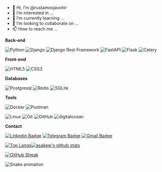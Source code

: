 - 👋 Hi, I’m @rustamovjavohir
- 👀 I’m interested in ...
- 🌱 I’m currently learning ...
- 💞️ I’m looking to collaborate on ...
- 📫 How to reach me ...

<!---
rustamovjavohir/rustamovjavohir is a ✨ special ✨ repository because its `README.md` (this file) appears on your GitHub profile.
You can click the Preview link to take a look at your changes.
--->

**Back-end**

![Python](https://img.shields.io/badge/-Python-black?style=flat-square&logo=Python)
![Django](https://img.shields.io/badge/-Django-0aad48?style=flat-square&logo=Django)
![Django Rest Framework](https://img.shields.io/badge/DRF-red?style=flat-square&logo=Django)
![FastAPI](https://img.shields.io/badge/-FastAPI-%2300C7B7?style=flat-square&logo=FastAPI)
![Flask](https://img.shields.io/badge/-Flask-%232c3e50?style=flat-square&logo=Flask)
![Celery](https://img.shields.io/badge/-Celery-%2300C7B7?style=flat-square&logo=Celery)

**Front-end**

![HTML5](https://img.shields.io/badge/-HTML5-%23E44D27?style=flat-square&logo=html5&logoColor=ffffff)
![CSS3](https://img.shields.io/badge/-CSS3-%231572B6?style=flat-square&logo=css3)

**Databases**

![Postgresql](https://img.shields.io/badge/-Postgresql-%232c3e50?style=flat-square&logo=Postgresql)
![Redis](https://img.shields.io/badge/-Redis-FCA121?style=flat-square&logo=Redis)
![SQLite](https://img.shields.io/badge/-Sqlite-%232c3e50?style=flat-square&logo=Sqlite)

**Tools**

![Docker](https://img.shields.io/badge/-Docker-46a2f1?style=flat-square&logo=docker&logoColor=white)
![Postman](https://img.shields.io/badge/Postman-FCA121?style=flat-square&logo=postman)

![Linux](https://img.shields.io/badge/Linux-black?style=flat-square&logo=linux)
![Git](https://img.shields.io/badge/-Git-black?style=flat-square&logo=git)
![GitHub](https://img.shields.io/badge/-GitHub-181717?style=flat-square&logo=github)
<img src="https://img.shields.io/badge/Digital_Ocean-0080FF?style=for-the-badge&logo=DigitalOcean&logoColor=white" alt="digitalocean" />


**Contact**

[![Linkedin Badge](https://img.shields.io/badge/-Linkedin-blue?style=flat-square&logo=Linkedin&logoColor=white&link=hhttps:/www.linkedin.com/in/javohir-rustamov-6912bb234/)](https://www.linkedin.com/in/javohir-rustamov-6912bb234/)
[![Telegram Badge](https://img.shields.io/badge/-Telegram-blue?style=flat-square&logo=Telegram&logoColor=white&link=https://t.me/RustamovJX)](https://t.me/RustamovJX)
[![Gmail Badge](https://img.shields.io/badge/-Gmail-c14438?style=flat-square&logo=Gmail&logoColor=white&link=mailto:xackercoder@gmail.com)](mailto:xackercoder@gmail.com)

[![Top Langs](https://github-readme-stats.vercel.app/api/top-langs/?username=rustamovjavohir&theme=github_dark&show_icons=true)](https://github.com/rustamovjavohir/)[![asakew's github stats](https://github-readme-stats.vercel.app/api?username=rustamovjavohir&theme=github_dark&show_icons=true)](https://github.com/rustamovjavohir/)

[![GitHub Streak](https://github-readme-streak-stats.herokuapp.com?user=rustamovjavohir&theme=tokyonight_duo&hide_border=true)](https://github.com/rustamovjavohir/)
<!-- https://github.com/denvercoder1/github-readme-streak-stats -->

![Snake animation](https://github.com/mirsaid-mirzohidov/mirsaid-mirzohidov/blob/output/github-contribution-grid-snake.svg)
